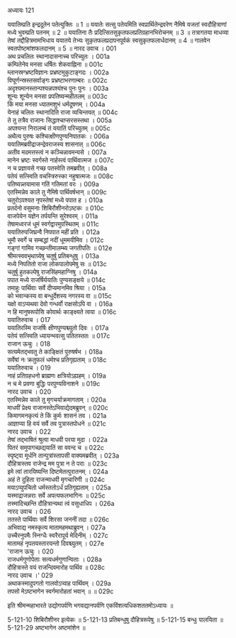 अध्यायः 121

ययातिम्प्रति इन्द्रदूतेन पतेत्युक्तिः ॥ 1 ॥ ययातेः सत्सु पतेयमिति स्वप्रार्थितेन्द्रवरेण नैमिषे यजतां स्वदौहित्राणां मध्ये भुवम्प्रति पतनम् ॥ 2 ॥ ययातिना तैः प्रदित्सितसुकृतफलप्रतिग्रहानभिरोचनम् ॥ 3 ॥ तत्रागतया माधव्या तेषां तद्दौहित्रमामभिधाय ययातये तेभ्यः सुकृतफलप्रदापनपूर्वकं स्वसुकृतफलार्धदानम् ॥ 4 ॥ गालवेन स्वतपोष्टमांशफलदानम् ॥ 5 ॥
नारद उवाच ।	001    
अथ प्रचलितः स्थानादासनाच्च परिच्युतः ।	001a  
कम्पितेनेव मनसा धर्षितः शेकवाह्निना ॥	001c  
म्लानस्रग्भ्रष्टविज्ञानः प्रभ्रष्टमुकुटाङ्गदः ।	002a  
विघूर्णन्स्रस्तसर्वाङ्गः प्रभ्रष्टाभरणाम्बरः ॥	002c  
अदृश्यमानस्तान्पश्यन्नपश्यंश्च पुनः पुनः ।	003a  
शून्यः शून्येन मनसा प्रपतिष्यन्महीतलम् ॥	003c  
किं मया मनसा ध्यातमशुभं धर्मदूषणम् ।	004a  
येनाहं चलितः स्थानादिति राजा व्यचिन्तयत् ॥	004c  
ते तु तत्रैव राजानः सिद्धाश्चाप्सरसस्तथा ।	005a  
अपश्यन्त निरालम्बं तं ययातिं परिच्युतम् ॥	005c  
अथैत्य पुरुषः कश्चित्क्षीणपुण्यनिपातकः ।	006a  
ययातिमब्रवीद्राजन्द्रेवराजस्य शासनात् ॥	006c  
अतीव मदमत्तस्त्वं न कञ्चिन्नावमन्यसे ।	007a  
मानेन भ्रष्टः स्वर्गस्ते नार्हस्त्वं पार्थिवात्मज ॥	007c  
न च प्रज्ञायसे गच्छ पतस्वेति तमब्रवीत् ।	008a  
पतेयं सत्स्विति वचस्त्रिरुत्त्का नहुषात्मजः ॥	008c  
पतिष्यन्न्तयामास गतिं गतिमतां वरः ।	009a  
एतस्मिन्नेव काले तु नैमिषे पार्थिवर्षभान् ॥	009c  
चतुरोऽपश्यत नृपस्तेषां मध्ये पपात ह ।	010a  
प्रतर्दनो वसुमनाः शिबिरौशीनरोऽष्टकः ॥	010c  
वाजपेयेन यज्ञेन तर्पयन्ति सुरेश्वरम् ।	011a  
तेषामध्वरजं धूमं स्वर्गद्वारमुपस्थितम् ॥	011c  
ययातिरुपजिघ्रन्वै निपपात महीं प्रति ।	012a  
भूमौ स्वर्गे च सम्बद्धां नदीं धूममयीमिव ।	012c  
गङ्गां गामिव गच्छन्तीमालम्ब्य जगतीपतिः ॥	012e  
श्रीमत्स्ववभृथाग्र्येषु चतुर्षु प्रतिबन्धुषु ।	013a  
मध्ये निपतितो राजा लोकपालोपमेषु सः ॥	013c  
चतुर्षु हुतकल्पेषु राजसिंहमहाग्निषु ।	014a  
पपात मध्ये राजर्षिर्ययातिः पुण्यसङ्क्षये ॥	014c  
तमाहुः पार्थिवाः सर्वे दीप्यमानमिव श्रिया ।	015a  
को भवान्कस्य वा बन्धुर्देशस्य नगरस्य वा ॥	015c  
यक्षो वाऽप्यथवा देवो गन्धर्वो राक्षसोऽपि वा ।	016a  
न हि मानुषरूपोसि कोवार्थः काङ्क्ष्यते त्वया ॥	016c  
ययातिरुवाच ।	017    
ययातिरस्मि राजर्षिः क्षीणपुण्यश्च्युतो दिवः ।	017a  
पतेयं सत्स्विति ध्यायन्भवत्सु पतितस्ततः ॥	017c  
राजान ऊचुः ।	018    
सत्यमेतद्भवतु ते काङ्क्षितं पुरुषर्षभ ।	018a  
सर्वेषां नः क्रतुफलं धर्मश्च प्रतिगृह्यताम् ॥	018c  
ययातिरुवाच ।	019    
नाहं प्रतिग्रहधनो ब्राह्मणः क्षत्रियोऽह्यहम् ।	019a  
न च मे प्रवणा बुद्धिः परपुण्यविनाशने ॥	019c  
नारद उवाच ।	020    
एतस्मिन्नेव काले तु मृगचर्याक्रमागताम् ।	020a  
माधवीं प्रेक्ष्य राजानस्तेऽभिवाद्येदमब्रुवन् ॥	020c  
किमागमनकृत्यं ते किं कुर्मः शासनं तव ।	021a  
आज्ञाप्या हि वयं सर्वे तव पुत्रास्तपोधने ॥	021c  
नारद उवाच ।	022    
तेषां तद्भाषितं श्रुत्वा माधवी परया मुदा ।	022a  
पितरं समुपागच्छद्ययातिं सा ववन्द च ॥	022c  
स्पृष्ट्वा मूर्धनि तान्पुत्रांस्तापसी वाक्यमब्रवीत् ।	023a  
दौहित्रास्तव राजेन्द्र मम पुत्रा न ते पराः ॥	023c  
इमे त्वां तारयिष्यन्ति दिष्टमेतत्पुरातनम् ।	024a  
अहं ते दुहिता राजन्माधवी मृगचारिणी ॥	024c  
मयाऽप्युपचितो धर्मस्ततोऽर्धं प्रतिगृह्यताम् ।	025a  
यस्माद्राजन्नराः सर्वे अपत्यफलभागिनः ॥	025c  
तस्मादिच्छन्ति दौहित्रान्यथा त्वं वसुधाधिप ।	026a  
नारद उवाच ।	026    
ततस्ते पार्थिवाः सर्वे शिरसा जननीं तदा ॥	026c  
अभिवाद्य नमस्कृत्य मातामहमथाब्रुवन् ।	027a  
उच्चैरनुपमैः स्निग्धैः स्वरैरापूर्य मेदिनीम् ।	027c  
मातामहं नृपतयस्तारयन्तो दिवश्च्युतम् ।	027e  
\'राजान ऊचुः ।	020    
राजधर्मगुणोपेताः सत्यधर्मगुणान्विताः ।	028a  
दौहित्रास्ते वयं राजन्दिवमारोह पार्थिव ॥	028c  
नारद उवाच ।\'	029    
अथाकस्मादुपगतो गालवोऽप्याह पार्थिवम् ।	029a  
तपसो मेऽष्टभागेन स्वर्गमारोहतां भवान् ॥ ॥	029c  

इति श्रीमन्महाभारते उद्योगपर्वणि भगवद्यानपर्वणि एकविंशत्यधिकशततमोऽध्यायः ॥

5-121-10 शिबिरौशीनर इत्येकः ॥ 5-121-13 प्रतिबन्धुषु दौहित्ररूपेषु ॥ 5-121-15 बन्धुः पालयिता ॥ 5-121-29 अष्टभागेन अष्टमांशेन ॥
